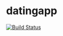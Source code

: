 # datingapp


[![Build Status](https://travis-ci.org/higgintop/datingapp.svg?branch=master)](https://travis-ci.org/higgintop/datingapp)